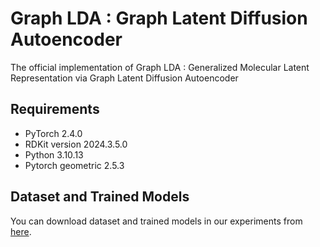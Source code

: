 # Graph LDA : Graph Latent Diffusion Autoencoder
The official implementation of Graph LDA : Generalized Molecular Latent Representation via Graph Latent Diffusion Autoencoder

## Requirements
- PyTorch 2.4.0
- RDKit version 2024.3.5.0
- Python 3.10.13
- Pytorch geometric 2.5.3

## Dataset and Trained Models
You can download dataset and trained models in our experiments from [here](https://drive.google.com/drive/folders/1CPuXemg_b_J836WNB2JhKcJPgiBC1DCY?usp=sharing).
